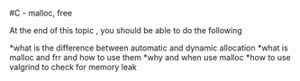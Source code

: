 #C - malloc, free

At the end of this topic , you should be able to do the following

*what is the difference between automatic and dynamic allocation
*what is malloc and frr and how to use them
*why and when use malloc
*how to use valgrind to check for memory leak
